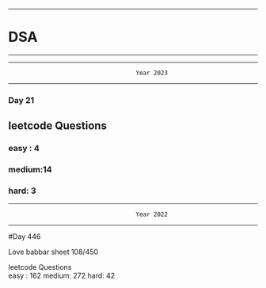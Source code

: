 ******************************************************************************************
# DSA
******************************************************************************************


******************************************************************************************
                                        Year 2023
******************************************************************************************
### Day 21

## leetcode Questions   
### easy : 4
### medium:14
### hard: 3









******************************************************************************************
                                        Year 2022
******************************************************************************************
#Day 446

Love babbar sheet
    108/450
    
leetcode Questions   
easy : 162
medium: 272
hard: 42

 
